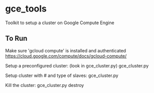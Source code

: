 # gce_tools

Toolkit to setup a cluster on Google Compute Engine

## To Run

Make sure 'gcloud compute' is installed and authenticated 
 https://cloud.google.com/compute/docs/gcloud-compute/

Setup a preconfigured cluster: (look in gce_cluster.py)
gce_cluster.py <project> <cluster-name>

Setup cluster with # and type of slaves:
gce_cluster.py <project> <cluster-name> <no-slaves> <slave-type>

Kill the cluster:
gce_cluster.py <project> <cluster-name> destroy
  
